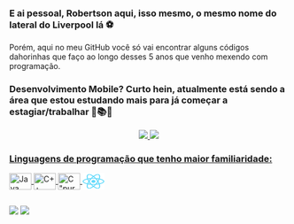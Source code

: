 ### E ai pessoal, Robertson aqui, isso mesmo, o mesmo nome do lateral do Liverpool lá ⚽
Porém, aqui no meu GitHub você só vai encontrar alguns códigos dahorinhas que faço ao longo desses 5 anos que venho mexendo com programação.
### Desenvolvimento Mobile? Curto hein, atualmente está sendo a área que estou estudando mais para já começar a estagiar/trabalhar 📱📚😃
<div align="center">
  <a href="https://github.com/robertsonasc">
  <img height="180em" src="https://github-readme-stats.vercel.app/api?username=robertsonasc&show_icons=true&theme=chartreuse-dark&include_all_commits=true&count_private=true"/>
  <img height="180em" src="https://github-readme-stats.vercel.app/api/top-langs/?username=robertsonasc&layout=compact&theme=chartreuse-dark"/>
</div>

### Linguagens de programação que tenho maior familiaridade:
<div style="display: inline_block">
  <img align="center" title="Java" height="30" width="40" src="https://cdn.jsdelivr.net/gh/devicons/devicon/icons/java/java-original.svg">
  <img align="center" title="C++" height="30" width="40" src="https://cdn.jsdelivr.net/gh/devicons/devicon/icons/cplusplus/cplusplus-original.svg">
  <img align="center" title="C &#34;puro&#34;" height="30" width="40" src="https://cdn.jsdelivr.net/gh/devicons/devicon/icons/c/c-original.svg">
  <img align="center" title="React.js" height="30" width="40" src="https://raw.githubusercontent.com/devicons/devicon/master/icons/react/react-original.svg">
</div>

  ##

<div> 
 <a href="https://discordapp.com/users/790652525190840340" target="_blank"><img src="https://img.shields.io/badge/Discord-7289DA?style=for-the-badge&logo=discord logoColor=white" target="_blank"></a> 
  <a href="https://www.linkedin.com/in/robertsonasc" target="_blank"><img src="https://img.shields.io/badge/-LinkedIn-%230077B5?style=for-the-badge&logo=linkedin&logoColor=white" target="_blank"></a> 
</div>
